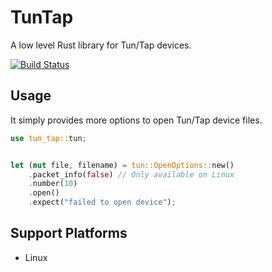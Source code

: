 # TunTap

A low level Rust library for Tun/Tap devices.

[![Build Status](https://travis-ci.org/siegfried/tun_tap.svg?branch=master)](https://travis-ci.org/siegfried/tun_tap)

## Usage

It simply provides more options to open Tun/Tap device files.

```rust
use tun_tap::tun;


let (mut file, filename) = tun::OpenOptions::new()
    .packet_info(false) // Only available on Linux
    .number(10)
    .open()
    .expect("failed to open device");
```

## Support Platforms

- Linux
